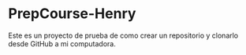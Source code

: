 # PrepCourse-Henry
Este es un proyecto de prueba de como crear un repositorio y clonarlo desde GitHub a mi computadora.